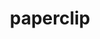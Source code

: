 ---
layout: smileys&emotion
title: paperclip
emoji: paperclip
permalink: 📎.html
image: assets/img/3moji/paperclip.png
---